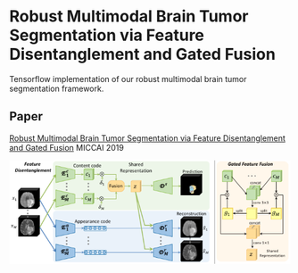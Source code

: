 # Robust Multimodal Brain Tumor Segmentation via Feature Disentanglement and Gated Fusion

Tensorflow implementation of our robust multimodal brain tumor segmentation framework. <br/>

## Paper
[Robust Multimodal Brain Tumor Segmentation via Feature Disentanglement and Gated Fusion](https://arxiv.org/abs/2002.09708) MICCAI 2019
<p align="center">
  <img src="figure/framework.png">
</p>
